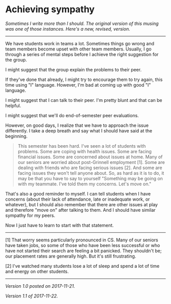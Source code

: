 Achieving sympathy
==================

_Sometimes I write more than I should.  The original version of this
musing was one of those instances.  Here's a new, revised, version._

---

We have students work in teams a lot.  Sometimes things go wrong and
team members become upset with other team members.  Usually, I go
through a series of mental steps before I achieve the right suggestion
for the group.

I might suggest that the group explain the problems to their peer.  

If they've done that already, I might try to encourage them to try again,
this time using "I" language.  However, I'm bad at coming up with good
"I" language.

I might suggest that I can talk to their peer.  I'm pretty blunt and that
can be helpful.

I might suggest that we'll do end-of-semester peer evaluations.

However, on good days, I realize that we have to approach the issue
differently.  I take a deep breath and say what I should have said at
the beginning.

> This semester has been hard.  I've seen a lot of students with problems.
Some are coping with health issues.  Some are facing financial issues.
Some are concerned about issues at home.  Many of our seniors are worried
about post-Grinnell employment [1].  Some are dealing with friends who
are facing serious issues [2].  And some are facing issues they won't
tell anyone about.  So, as hard as it is to do, it may be that you
have to say to yourself "Something may be going on with my teammate.
I've told them my concerns.  Let's move on."

That's also a good reminder to myself.  I can tell students when I have
concerns (about their lack of attendance, late or inadequate work, 
or whatever), but I should also remember that there are other issues
at play and therefore "move on" after talking to them.  And I should
have similar sympathy for my peers.

Now I just have to learn to start with that statement.

---

[1] That worry seems particularly pronounced in CS.  Many of our seniors
have taken jobs, so some of those who have been less successful or who
have not started their search are feeling a bit panicked.  They shouldn't
be; our placement rates are generally high.  But it's still frustrating.

[2] I've watched many students lose a lot of sleep and spend a lot of
time and energy on other students.

---

*Version 1.0 posted on 2017-11-21.*

*Version 1.1 of 2017-11-22.*
